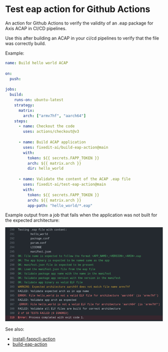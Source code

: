 # Test eap action for Github Actions
An action for Github Actions to verify the validity of an .eap package for Axis ACAP in CI/CD pipelines.

Use this after building an ACAP in your ci/cd pipelines to verify that the file was correctly build.

Example:

```yaml
name: Build hello world ACAP

on:
  push:

jobs:
  build:
    runs-on: ubuntu-latest
    strategy:
      matrix:
        arch: ["armv7hf", "aarch64"]
    steps:
      - name: Checkout the code
        uses: actions/checkout@v3

      - name: Build ACAP application
        uses: fixedit-ai/build-eap-action@main
        with:
          token: ${{ secrets.FAPP_TOKEN }}
          arch: ${{ matrix.arch }}
          dir: hello_world

      - name: Validate the content of the ACAP .eap file
        uses: fixedit-ai/test-eap-action@main
        with:
          token: ${{ secrets.FAPP_TOKEN }}
          arch: ${{ matrix.arch }}
          app-path: "hello_world/*.eap"
```

Example output from a job that fails when the application was not built for the expected architecture:

![cicd screenshot](https://github.com/fixedit-ai/test-eap-action/blob/images/images/screenshot.png?raw=true)


See also:
* [install-fappcli-action](https://github.com/fixedit-ai/install-fappcli-action)
* [build-eap-action](https://github.com/fixedit-ai/build-eap-action)